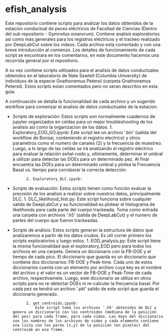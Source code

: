# efish_analysis

Este repositorio contiene scripts para analizar los datos obtenidos de la estacion conductual de peces eléctricos de Facultad de Ciencias (Dentro del sub repositorio - Gymnotus omarorum). Contiene analisis exploratorios asi como más generales para los registros eléctricos y el trackeo realizado por DeepLabCut sobre los videos.
Cada archivo está comentado y con una breve introducciôn al comienzo. Los detalles de funcionamiento de cada script se encontrara en los comentarios, en este documento hacemos una recorrida general por el repositorio.  

A su vez contiene scripts utilizados para el analisis de datos conductuales obtenidos en el laboratorio de Nate Sawtell (Columbia University) de individuos de la especie Gnathonemus Petersii (carpeta Gnathonemus Petersii). Estos scripts estan comentados pero no seran descritos en esta guia. 

A continuación se detalla la funcionalidad de cada archivo y un sugerido workflow para comenzar el analisis de datos conductuales de la estacion. 

- Scripts de exploración: 
        Estos scripts son normalmente cuadernos de jupyter organizados en celdas para un mejor troubleshooting de los analisis asi como la organizacion de los datos. 
            1. Exploratory_EOD_GO.ipynb: 
                Este script lee un archivo '.bin' (salida del workflow de Bonsai, conteniendo el registro electrico) y otros parametros como el numero de canales (2) y la frecuencia de muestreo. Luego, a lo largo de las celdas se irá analizando el registro eléctrico para evaluar la relación señal-ruido y, ultimamente, determinar el umbral a utilizar para detectar las DOEs para un determinado pez. Al final encuentra las DOEs para un determinado umbral y plotea la Frecuencia Basal vs. tiempo para corroborar la correcta detección. 
            
            2. Exploratory_DLC.ipynb:

- Scripts de evaluación: 
        Estos scripts tienen como función evaluar la precisión de los analisis a realizar sobre nuestros datos, principalmente DLC. 
            1. DLC_likelihood_hist.py: 
                    Este script funciona sobre cualquier salida de DeepLabCut y su funcionalidad es plotear el histograma de likelihoods para cada parte del cuerpo trackeada. Toma como entrada una carpeta con archivos '.h5' (salida de DeepLabCut) y el numero de partes del cuerpo que fueron trackeadas. 

- Scripts de análisis: 
        Estos scripts generan la estructura de datos que analizaremos a partir de los datos crudos. Es util correr primero los scripts exploratorios y luego estos. 
            1. EOD_analysis.py: 
                Este script tiene la misma funcionalidad que el exploratory_EOD pero para todos los archivos en una carpeta. Genera un diccionario con la FB-DOE y el tiempo de cada pico. 
                El diccionario que guarda es un diccionario que contiene dos diccionarios: FB-DOE y Peak-time. Cada uno de estos diccionarios cuenta con un elemento por archivo cuya key es el nombre del archivo y el valor es un vector de FB-DOE y Peak-Time de cada archivo, respectivamete. Luego, este diccionario se utiliza en otros scripts para no re-detectar DOEs ni re-calcular la frecuencia basal. 
                Por cada pez se tendrá un archivo '.pkl' salido de este script que guarda el diccionario generado. 

            2. get_centroids.ipynb: 
                Este script toma los archivos '.h5' obtenidos de DLC y genera un diccionario con los centroides (mediana de la posicion del pez) para cada frame, para cada video. Las keys del diccionario son los nombres de los archivos de video y cada elemento contiene una lista con los pares [x,y] de la posicion (en pixeles) del centroide en esa frame. 